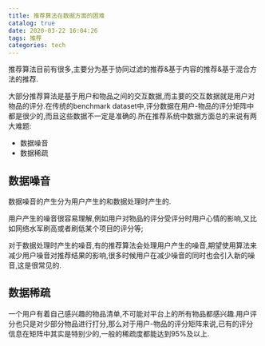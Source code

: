 ```yaml
---
title: 推荐算法在数据方面的困难
catalog: true
date: 2020-03-22 16:04:26
tags: 推荐
categories: tech
---
```


推荐算法目前有很多,主要分为基于协同过滤的推荐&基于内容的推荐&基于混合方法的推荐.

大部分推荐算法是基于用户和物品之间的交互数据,而主要的交互数据就是用户对物品的评分.在传统的benchmark dataset中,评分数据在用户-物品的评分矩阵中都是很少的,而且这些数据不一定是准确的.所在推荐系统中数据方面总的来说有两大难题:

- 数据噪音
- 数据稀疏

## 数据噪音

数据噪音的产生分为用户产生的和数据处理时产生的.

用户产生的噪音很容易理解,例如用户对物品的评分受评分时用户心情的影响,又比如网络水军刷高或者刷低某个项目的评分等;

对于数据处理时产生的噪音,有的推荐算法会处理用户产生的噪音,期望使用算法来减少用户噪音对推荐结果的影响,很多时候用户在减少噪音的同时也会引入新的噪音,这是很常见的.

## 数据稀疏

一个用户有着自己感兴趣的物品清单,不可能对平台上的所有物品都感兴趣.用户评分也只是对少部分物品进行打分,那么对于用户-物品的评分矩阵来说,已有的评分信息在矩阵中其实是特别少的,一般的稀疏度都能达到95%及以上.